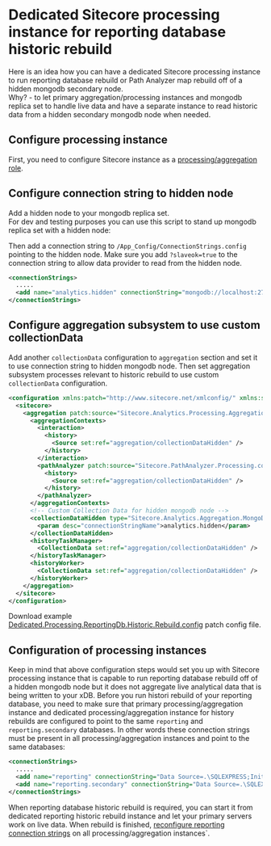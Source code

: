 # Dedicated Sitecore processing instance for reporting database historic rebuild

Here is an idea how you can have a dedicated Sitecore processing instance to run reporting database rebuild or Path Analyzer map rebuild off of a hidden mongodb secondary node.  
Why? - to let primary aggregation/processing instances and mongodb replica set to handle live data and have a separate instance to read historic data from a hidden secondary mongodb node when needed.

## Configure processing instance

First, you need to configure Sitecore instance as a [processing/aggregation role](https://doc.sitecore.net/sitecore_experience_platform/setting_up_and_maintaining/xdb/configuring_servers/configure_a_processing_server).

## Configure connection string to hidden node
Add a hidden node to your mongodb replica set.  
For dev and testing purposes you can use this script to stand up mongodb replica set with a hidden node:  
<script src="https://gist.github.com/ivansharamok/93c9bca5a0473e1bb8cef3e15a4efc9d.js"></script>
Then add a connection string to `/App_Config/ConnectionStrings.config` pointing to the hidden node. Make sure you add `?slaveok=true` to the connection string to allow data provider to read from the hidden node.
```xml
<connectionStrings>
  .....
  <add name="analytics.hidden" connectionString="mongodb://localhost:27020/sc82_analytics?slaveok=true" />
</connectionStrings>
```

## Configure aggregation subsystem to use custom collectionData
Add another `collectionData` configuration to `aggregation` section and set it to use connection string to hidden mongodb node. Then set aggregation subsystem processes relevant to historic rebuild to use custom `collectionData` configuration.
```xml
<configuration xmlns:patch="http://www.sitecore.net/xmlconfig/" xmlns:set="http://www.sitecore.net/xmlconfig/set/">
  <sitecore>
    <aggregation patch:source="Sitecore.Analytics.Processing.Aggregation.config">
      <aggregationContexts>
        <interaction>
          <history>
            <Source set:ref="aggregation/collectionDataHidden" />
          </history>
        </interaction>
        <pathAnalyzer patch:source="Sitecore.PathAnalyzer.Processing.config">
          <history>
            <Source set:ref="aggregation/collectionDataHidden" />
          </history>
        </pathAnalyzer>
      </aggregationContexts>
      <!-- Custom Collection Data for hidden mongodb node -->
      <collectionDataHidden type="Sitecore.Analytics.Aggregation.MongoDbCollectionDataProvider, Sitecore.Analytics.MongoDB" singleInstance="true">
        <param desc="connectionStringName">analytics.hidden</param>
      </collectionDataHidden>
      <historyTaskManager>
        <CollectionData set:ref="aggregation/collectionDataHidden" />
      </historyTaskManager>
      <historyWorker>
        <CollectionData set:ref="aggregation/collectionDataHidden" />
      </historyWorker>
    </aggregation>
  </sitecore>
</configuration>
```

Download example [Dedicated.Processing.ReportingDb.Historic.Rebuild.config](https://github.com/ivansharamok/Content/blob/master/articles/resources/media/dedicated-sitecore-processing-instance-for-reportingdb-historic-rebuild/Dedicated.Processing.ReportingDb.Historic.Rebuild.config) patch config file.

## Configuration of processing instances
Keep in mind that above configuration steps would set you up with Sitecore processing instance that is capable to run reporting database rebuild off of a hidden mongodb node but it does not aggregate live analytical data that is being written to your xDB. Before you run histori rebuild of your reporting database, you need to make sure that primary processing/aggregation instance and dedicated processing/aggregation instance for history rebuilds are configured to point to the same `reporting` and `reporting.secondary` databases. In other words these connection strings must be present in all processing/aggregation instances and point to the same databases:
```xml
<connectionStrings>
  .....
  <add name="reporting" connectionString="Data Source=.\SQLEXPRESS;Initial Catalog=sc82_reporting;Integrated Security=False;User ID=sa;Password=example" />
  <add name="reporting.secondary" connectionString="Data Source=.\SQLEXPRESS;Initial Catalog=sc82_reporting_secondary;User ID=sa;Password=example" />
</connectionStrings>
```

When reporting database historic rebuild is required, you can start it from dedicated reporting historic rebuild instance and let your primary servers work on live data. When rebuild is finished, [reconfigure reporting connection strings](https://doc.sitecore.net/sitecore_experience_platform/setting_up_and_maintaining/xdb/server_considerations/walkthrough_rebuilding_the_reporting_database#_Reconfigure_reporting_connections) on all processing/aggregation instances`.